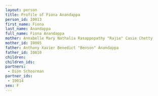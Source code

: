 ```yaml
---
layout: person
title: Profile of Fiona Anandappa
person_id: I0013
first_name: Fiona
last_name: Anandappa
full_name: Fiona Anandappa
mother: Annabelle Mary Nathalia Rasappopathy "Rajie" Casie Chetty
mother_id: I0005
father: Anthony Xavier Benedict "Benson" Anandappa
father_id: I0010
children:
children_ids:
partners:
 - Dion Schoorman
partner_ids:
 - I0014
sex: F
---
```



